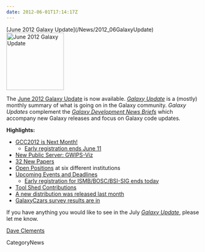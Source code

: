 ```yaml
---
date: 2012-06-01T17:14:17Z
---
```

<div class='newsItemHeader'>[June 2012 Galaxy Update](/News/2012_06GalaxyUpdate)</div>

<div class='right'><a href='/GalaxyUpdates/2012_06'><img src='/Images/Logos/GalaxyUpdate200.png' alt='June 2012 Galaxy Update' width=150 /></a></div>

The [June 2012 Galaxy Update](/GalaxyUpdates/2012_06) is now available.  *[Galaxy Update](/GalaxyUpdates)* is a (mostly) monthly summary of what is going on in the Galaxy community.  *Galaxy Updates* complement the *[Galaxy Development News Briefs](/DevNewsBriefs)* which accompany new Galaxy releases and focus on Galaxy code updates.

**Highlights:**

* [GCC2012 is Next Month!](/GalaxyUpdates/2012_06#gcc2012-is-next-month)
  * [Early registration ends June 11](/GalaxyUpdates/2012_06#gcc2012-is-next-month)
* [New Public Server: GWIPS-Viz](/GalaxyUpdates/2012_06#new-public-server-gwips-viz) 
* [32 New Papers](/GalaxyUpdates/2012_06#new-papers)
* [Open Positions](/GalaxyUpdates/2012_06#whos-hiring) at six different institutions
* [Upcoming Events and Deadlines](/GalaxyUpdates/2012_06#upcoming-events-and-deadlines)
  * [Early registration for ISMB/BOSC/BSI-SIG ends today](/GalaxyUpdates/2012_06#upcoming-events-and-deadlines)
* [Tool Shed Contributions](/GalaxyUpdates/2012_06#tool-shed-contributions)
* [A new distribution was released last month](/GalaxyUpdates/2012_06#new-distribution)
* [GalaxyCzars survey results are in](/GalaxyUpdates/2012_06#other-news)

If you have anything you would like to see in the July *[Galaxy Update](/GalaxyUpdates)*, please let me know.

[Dave Clements](/DaveClements)


CategoryNews
